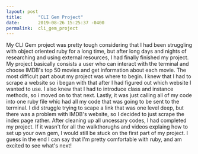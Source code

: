 ```yaml
---
layout: post
title:      "CLI Gem Project"
date:       2019-08-26 15:25:37 -0400
permalink:  cli_gem_project
---
```



My CLI Gem project was pretty tough considering that I had been struggling with object oriented ruby for a long time, but after long days and nights of researching and using external resources, I had finally finished my project. My project basically consists a user who can interact with the terminal and choose IMDB's top 50 movies and get information about each movie. The most difficult part about my project was where to begin. I knew that I had to scrape a website so i began with that after I had figured out which website I wanted to use. I also knew that I had to introduce class and instance methods, so i moved on to that next. Lastly, it was just calling all of my code into one ruby file whic had all my code that was going to be sent to the terminal. I did struggle trying to scape a link that was one level deep, but there was a problem with IMDB's website, so I decided to just scrape the index page rather. After cleaning up all uncessary codes, I had completed my project. If it wasn't for all the walkthorughs and videos explaing how to set up your own gem, I would still be stuck on the first part of my project. I guess in the end I can say that I'm pretty comfortable with ruby, and am excited to see what's next!
